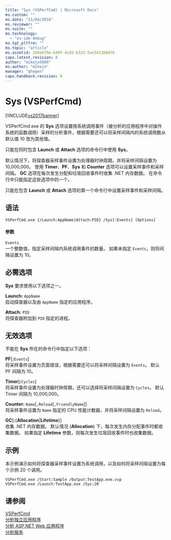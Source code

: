 ```yaml
---
title: "Sys (VSPerfCmd) | Microsoft Docs"
ms.custom: ""
ms.date: "11/04/2016"
ms.reviewer: ""
ms.suite: ""
ms.technology: 
  - "vs-ide-debug"
ms.tgt_pltfrm: ""
ms.topic: "article"
ms.assetid: 294a6f9e-b49f-4c83-b322-5ac5411b66fb
caps.latest.revision: 8
author: "mikejo5000"
ms.author: "mikejo"
manager: "ghogen"
caps.handback.revision: 8
---
```

# Sys (VSPerfCmd)
[!INCLUDE[vs2017banner](../code-quality/includes/vs2017banner.md)]

VSPerfCmd.exe 的 **Sys** 选项设置按系统调用事件（被分析的应用程序中对操作系统的函数调用）采样的分析事件，根据需要还可以将采样间隔内的系统调用数从默认值 10 改为其他值。  
  
 只能在同时包含 **Launch** 或 **Attach** 选项的命令行中使用 **Sys**。  
  
 默认情况下，将探查器采样事件设置为处理器时钟周期，并将采样间隔设置为 10,000,000。  使用 **Timer**、**PF**、**Sys** 和 **Counter** 选项可以设置采样事件和采样间隔。  **GC** 选项在每次发生分配和垃圾回收事件时收集 .NET 内存数据。  在命令行中只能指定这些选项中的一个。  
  
 只能在包含 **Launch** 或 **Attach** 选项的第一个命令行中设置采样事件和采样间隔。  
  
## 语法  
  
```  
VSPerfCmd.exe {/Launch:AppName|Attach:PID} /Sys[:Events] [Options]  
```  
  
#### 参数  
 `Events`  
 一个整数值，指定采样间隔内系统调用事件的数量。  如果未指定 `Events`，则将间隔设置为 10。  
  
## 必需选项  
 **Sys** 要求使用以下选项之一。  
  
 **Launch:** `AppName`  
 启动探查器以及由 `AppName` 指定的应用程序。  
  
 **Attach:** `PID`  
 将探查器附加到 `PID` 指定的进程。  
  
## 无效选项  
 不能在 **Sys** 所在的命令行中指定以下选项：  
  
 **PF**\[**:**`Events`\]  
 将采样事件设置为页面错误，根据需要还可以将采样间隔设置为 `Events`。  默认 PF 间隔为 10。  
  
 **Timer**\[**:**`Cycles`\]  
 将采样事件设置为处理器时钟周期，还可以选择将采样间隔设置为 `Cycles`。  默认 Timer 间隔为 10,000,000。  
  
 **Counter:** `Name`\[`,Reload`\[`,FriendlyName`\]\]  
 将采样事件设置为 `Name` 指定的 CPU 性能计数器，并将采样间隔设置为 `Reload`。  
  
 **GC**\[**:**{**Allocation**&#124;**Lifetime**}\]  
 收集 .NET 内存数据。  默认情况 \(**Allocation**\) 下，每次发生内存分配事件时都收集数据。  如果指定 **Lifetime** 参数，则每次发生垃圾回收事件时也收集数据。  
  
## 示例  
 本示例演示如何将探查器采样事件设置为系统调用，以及如何将采样间隔设置为每个示例 20 个调用。  
  
```  
VSPerfCmd.exe /Start:Sample /Output:TestApp.exe.vsp  
VSPerfCmd.exe /Launch:TestApp.exe /Sys:20  
```  
  
## 请参阅  
 [VSPerfCmd](../profiling/vsperfcmd.md)   
 [分析独立应用程序](../profiling/command-line-profiling-of-stand-alone-applications.md)   
 [分析 ASP.NET Web 应用程序](../profiling/command-line-profiling-of-aspnet-web-applications.md)   
 [分析服务](../profiling/command-line-profiling-of-services.md)